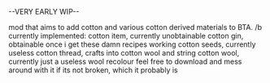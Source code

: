 --VERY EARLY WIP--

mod that aims to add cotton and various cotton derived materials to BTA. /b
currently implemented:
cotton item, currently unobtainable
cotton gin, obtainable once i get these damn recipes working
cotton seeds, currently useless
cotton thread, crafts into cotton wool and string
cotton wool, currently just a useless wool recolour
feel free to download and mess around with it if its not broken, which it probably is
